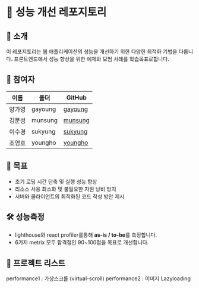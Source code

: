 # 🚀 성능 개선 레포지토리  

## 📌 소개  
이 레포지토리는 웹 애플리케이션의 성능을 개선하기 위한 다양한 최적화 기법을 다룹니다. 프론트엔드에서 성능 향상을 위한 예제와 모범 사례를 학습목표로합니다. 

## 👥 참여자  

| 이름    | 폴더     | GitHub                                |
|--------|---------|---------------------------------------|
| 양가영   | gayoung | [gayoung](https://github.com/gayoung0619) |
| 김문성   | munsung | [munsung](https://github.com/suld2495)  |
| 이수경   | sukyung | [sukyung](https://github.com/sukyung6999)     |
| 조영호   | youngho | [youngho](https://github.com/ohoCoding)     |

## 🎯 목표  
- 초기 로딩 시간 단축 및 실행 성능 향상  
- 리소스 사용 최소화 및 불필요한 자원 낭비 방지  
- 서버와 클라이언트의 최적화된 코드 작성 방안 제시

## 🛠️ 성능측정
- lighthouse와 react profiler를통해 **as-is / to-be**를 측정합니다.
- 6가지 metrix 모두 합격점인 90~100점을 목표로 개선합니다.


## 📂 프로젝트 리스트
performance1 : 가상스크롤 (virtual-scroll)
performance2 : 이미지 Lazyloading 
